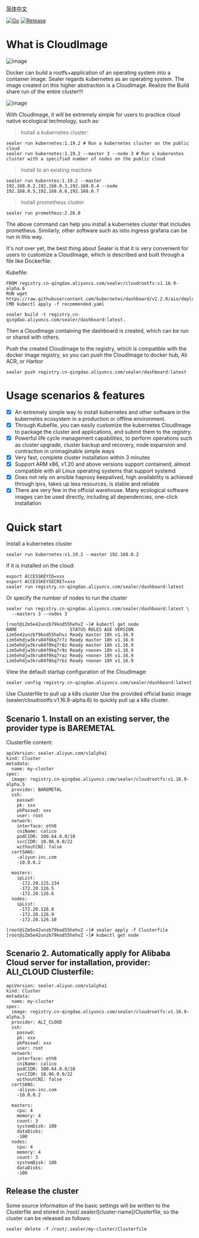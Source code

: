 [简体中文](./docs/README_zh.md)

[![Go](https://github.com/alibaba/sealer/actions/workflows/go.yml/badge.svg)](https://github.com/alibaba/sealer/actions/workflows/go.yml)
[![Release](https://github.com/alibaba/sealer/actions/workflows/release.yml/badge.svg)](https://github.com/alibaba/sealer/actions/workflows/release.yml)

# What is CloudImage 

![image](https://user-images.githubusercontent.com/8912557/117263735-2768e000-ae85-11eb-8e08-ec5b2de48c1b.png)

Docker can build a rootfs+application of an operating system into a container image. 
Sealer regards kubernetes as an operating system. 
The image created on this higher abstraction is a CloudImage. 
Realize the Build share run of the entire cluster!!!

![image](https://user-images.githubusercontent.com/8912557/117263291-b88b8700-ae84-11eb-8b46-838292e85c5c.png)

With CloudImage, it will be extremely simple for users to practice cloud native ecological technology, such as:

> Install a kubernetes cluster:

```shell script
sealer run kubernetes:1.19.2 # Run a kubernetes cluster on the public cloud
sealer run kubernetes:1.19.2 --master 3 --node 3 # Run a kuberentes cluster with a specified number of nodes on the public cloud
```

> Install to an existing machine

```shell script
sealer run kuberntes:1.19.2 --master 192.168.0.2,192.168.0.3,192.168.0.4 --node 192.168.0.5,192.168.0.6,192.168.0.7
```

> Install prometheus cluster

```shell script
sealer run prometheus:2.26.0
```

The above command can help you install a kubernetes cluster that includes prometheus. 
Similarly, other software such as istio ingress grafana can be run in this way.

It's not over yet, the best thing about Sealer is that it is very convenient for users to customize a CloudImage, 
which is described and built through a file like Dockerfile:

Kubefile:

```shell script
FROM registry.cn-qingdao.aliyuncs.com/sealer/cloudrootfs:v1.16.9-alpha.6
RUN wget https://raw.githubusercontent.com/kubernetes/dashboard/v2.2.0/aio/deploy/recommended.yaml
CMD kubectl apply -f recommended.yaml
```

```shell script
sealer build -t registry.cn-qingdao.aliyuncs.com/sealer/dashboard:latest.
```

Then a CloudImage containing the dashboard is created, which can be run or shared with others.

Push the created CloudImage to the registry, which is compatible with the docker image registry, 
so you can push the CloudImage to docker hub, Ali ACR, or Harbor

```shell script
sealer push registry.cn-qingdao.aliyuncs.com/sealer/dashboard:latest
```

# Usage scenarios & features

- [x] An extremely simple way to install kubernetes and other software in the kubernetes ecosystem in a production or offline environment. 
- [x] Through Kubefile, you can easily customize the kubernetes CloudImage to package the cluster and applications, and submit them to the registry.  
- [x] Powerful life cycle management capabilities, to perform operations such as cluster upgrade, cluster backup and recovery, node expansion and contraction in unimaginable simple ways 
- [x] Very fast, complete cluster installation within 3 minutes 
- [x] Support ARM x86, v1.20 and above versions support containerd, almost compatible with all Linux operating systems that support systemd 
- [x] Does not rely on ansible haproxy keepalived, high availability is achieved through ipvs, takes up less resources, is stable and reliable 
- [x] There are very few in the official warehouse. Many ecological software images can be used directly, including all dependencies, one-click installation

# Quick start

Install a kubernetes cluster

```shell script
sealer run kubernetes:v1.19.2 --master 192.168.0.2
```

If it is installed on the cloud:

```shell script
export ACCESSKEYID=xxx
export ACCESSKEYSECRET=xxx
sealer run registry.cn-qingdao.aliyuncs.com/sealer/dashboard:latest
```

Or specify the number of nodes to run the cluster

```shell script
sealer run registry.cn-qingdao.aliyuncs.com/sealer/dashboard:latest \
  --masters 3 --nodes 3
```

```shell script
[root@iZm5e42unzb79kod55hehvZ ~]# kubectl get node
NAME                    STATUS ROLES AGE VERSION
izm5e42unzb79kod55hehvz Ready master 18h v1.16.9
izm5ehdjw3kru84f0kq7r7z Ready master 18h v1.16.9
izm5ehdjw3kru84f0kq7r8z Ready master 18h v1.16.9
izm5ehdjw3kru84f0kq7r9z Ready <none> 18h v1.16.9
izm5ehdjw3kru84f0kq7raz Ready <none> 18h v1.16.9
izm5ehdjw3kru84f0kq7rbz Ready <none> 18h v1.16.9
```

View the default startup configuration of the CloudImage:

```shell script
sealer config registry.cn-qingdao.aliyuncs.com/sealer/dashboard:latest
```

Use Clusterfile to pull up a k8s cluster
Use the provided official basic image (sealer/cloudrootfs:v1.16.9-alpha.6) to quickly pull up a k8s cluster.

## Scenario 1. Install on an existing server, the provider type is BAREMETAL

Clusterfile content:

```
apiVersion: sealer.aliyun.com/v1alpha1
kind: Cluster
metadata:
  name: my-cluster
spec:
  image: registry.cn-qingdao.aliyuncs.com/sealer/cloudrootfs:v1.16.9-alpha.5
  provider: BAREMETAL
  ssh:
    passwd:
    pk: xxx
    pkPasswd: xxx
    user: root
  network:
    interface: eth0
    cniName: calico
    podCIDR: 100.64.0.0/10
    svcCIDR: 10.96.0.0/22
    withoutCNI: false
  certSANS:
    -aliyun-inc.com
    -10.0.0.2
    
  masters:
    ipList:
     -172.20.125.234
     -172.20.126.5
     -172.20.126.6
  nodes:
    ipList:
     -172.20.126.8
     -172.20.126.9
     -172.20.126.10
```

```shell script
[root@iZm5e42unzb79kod55hehvZ ~]# sealer apply -f Clusterfile
[root@iZm5e42unzb79kod55hehvZ ~]# kubectl get node
```

## Scenario 2. Automatically apply for Alibaba Cloud server for installation, provider: ALI_CLOUD Clusterfile:

```
apiVersion: sealer.aliyun.com/v1alpha1
kind: Cluster
metadata:
  name: my-cluster
spec:
  image: registry.cn-qingdao.aliyuncs.com/sealer/cloudrootfs:v1.16.9-alpha.5
  provider: ALI_CLOUD
  ssh:
    passwd:
    pk: xxx
    pkPasswd: xxx
    user: root
  network:
    interface: eth0
    cniName: calico
    podCIDR: 100.64.0.0/10
    svcCIDR: 10.96.0.0/22
    withoutCNI: false
  certSANS:
    -aliyun-inc.com
    -10.0.0.2
    
  masters:
    cpu: 4
    memory: 4
    count: 3
    systemDisk: 100
    dataDisks:
    -100
  nodes:
    cpu: 4
    memory: 4
    count: 3
    systemDisk: 100
    dataDisks:
    -100
```

## Release the cluster

Some source information of the basic settings will be written to the Clusterfile and stored in /root/.sealer/[cluster-name]/Clusterfile, so the cluster can be released as follows:

```shell script
sealer delete -f /root/.sealer/my-cluster/Clusterfile
```
